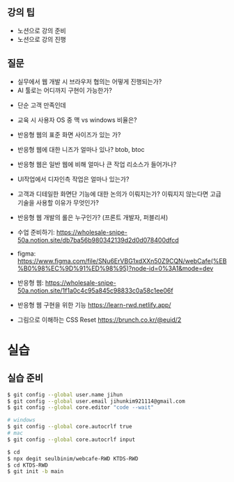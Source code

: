 ## 강의 팁
* 노션으로 강의 준비
* 노션으로 강의 진행

## 질문
* 실무에서 웹 개발 시 브라우저 협의는 어떻게 진행되는가?
* AI 툴로는 어디까지 구현이 가능한가?
 - 단순 고객 만족인데 
* 교육 시 사용자 OS 중 맥  vs windows 비율은?
* 반응형 웹의 표준 화면 사이즈가 있는 가?

* 반응형 웹에 대한 니즈가 얼마나 있나? btob, btoc
* 반응형 웹은 일반 웹에 비해 얼마나 큰 작업 리소스가 들어가나?
* UI작업에서 디자인측 작업은 얼마나 있는가?
* 고객과 디테일한 화면단 기능에 대한 논의가 이뤄지는가? 이뤄지지 않는다면 고급기술을 사용할 이유가 무엇인가?
* 반응형 웹 개발의 롤은 누구인가? (프론트 개발자, 퍼블리셔)

* 수업 준비하기: https://wholesale-snipe-50a.notion.site/db7ba56b980342139d2d0d078400dfcd
* figma: https://www.figma.com/file/SNu6ErVBG1xdXXn50Z9CQN/webCafe(%EB%B0%98%EC%9D%91%ED%98%95)?node-id=0%3A1&mode=dev
* 반응형 웹: https://wholesale-snipe-50a.notion.site/1f1a0c4c95a845c98833c0a58c1ee06f
* 반응형 웹 구현을 위한 기능 https://learn-rwd.netlify.app/
* 그림으로 이해하는 CSS Reset https://brunch.co.kr/@euid/2

#  실습
## 실습 준비
```bash
$ git config --global user.name jihun
$ git config --global user.email jihunkim921114@gmail.com
$ git config --global core.editor "code --wait"
```

```bash
# windows
$ git config --global core.autocrlf true
# mac
$ git config --global core.autocrlf input
```

```bash
$ cd 
$ npx degit seulbinim/webcafe-RWD KTDS-RWD
$ cd KTDS-RWD
$ git init -b main
```
